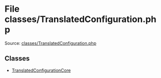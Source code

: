 File classes/TranslatedConfiguration.php
=========

Source: [classes/TranslatedConfiguration.php](https://github.com/PrestaShop/PrestaShop/blob/1.5.6.2/classes/TranslatedConfiguration.php)


Classes
-------

* [TranslatedConfigurationCore](class.TranslatedConfigurationCore.md)

